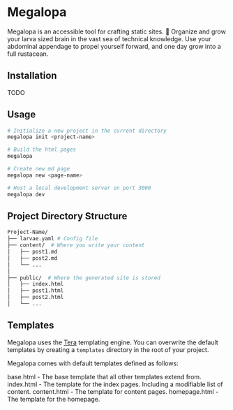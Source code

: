 
# Megalopa

Megalopa is an accessible tool for crafting static sites. 🦀
Organize and grow your larva sized brain in the vast sea of technical knowledge. Use your abdominal appendage to propel yourself forward, and one day grow into a full rustacean.


## Installation
TODO

## Usage

```bash
# Initialize a new project in the current directory
megalopa init <project-name>

# Build the html pages
megalopa

# Create new md page
megalopa new <page-name>

# Host a local development server on port 3000
megalopa dev

```

## Project Directory Structure
```bash
Project-Name/
├── larvae.yaml # Config file
├── content/  # Where you write your content
│   ├── post1.md
│   ├── post2.md 
│   └── ...
│
├── public/  # Where the generated site is stored
│   ├── index.html
│   ├── post1.html
│   ├── post2.html
│   └── ...

```

## Templates
Megalopa uses the [Tera](https://keats.github.io/tera/) templating engine. You can overwrite the default templates by creating a `templates` directory in the root of your project.

Megalopa comes with default templates defined as follows:

base.html - The base template that all other templates extend from.
index.html - The template for the index pages. Including a modifiable list of content.
content.html - The template for content pages.
homepage.html - The template for the homepage.

